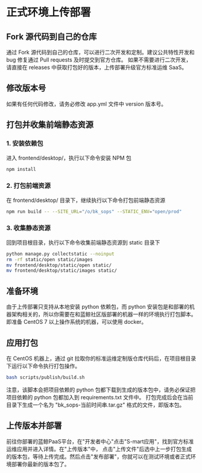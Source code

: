 # 正式环境上传部署

## Fork 源代码到自己的仓库  
通过 Fork 源代码到自己的仓库，可以进行二次开发和定制。建议公共特性开发和 bug 修复通过 Pull requests 及时提交到官方仓库。
如果不需要进行二次开发，请直接在 releases 中获取打包好的版本，上传部署升级官方标准运维 SaaS。


## 修改版本号
如果有任何代码修改，请务必修改 app.yml 文件中 version 版本号。


## 打包并收集前端静态资源

### 1. 安装依赖包  
进入 frontend/desktop/，执行以下命令安装 NPM 包
```bash
npm install
```

### 2. 打包前端资源
在 frontend/desktop/ 目录下，继续执行以下命令打包前端静态资源
```bash
npm run build -- --SITE_URL="/o/bk_sops" --STATIC_ENV="open/prod"
```

### 3. 收集静态资源
回到项目根目录，执行以下命令收集前端静态资源到 static 目录下
```bash
python manage.py collectstatic --noinput
rm -rf static/open static/images
mv frontend/desktop/static/open static/
mv frontend/desktop/static/images static/
```


## 准备环境
由于上传部署只支持从本地安装 python 依赖包，而 python 安装包是和部署的机器架构相关的，所以你需要在和蓝鲸社区版部署的机器一样的环境执行打包脚本。
即准备 CentOS 7 以上操作系统的机器，可以使用 docker。


## 应用打包
在 CentOS 机器上，通过 git 拉取你的标准运维定制版仓库代码后，在项目根目录下运行以下命令执行打包操作。
```bash
bash scripts/publish/build.sh
```
注意，该脚本会把项目依赖的 python 包都下载到生成的版本包中，请务必保证把项目依赖的 python 包都加入到 requirements.txt 文件中。
打包完成后会在当前目录下生成一个名为 "bk_sops-当前时间串.tar.gz" 格式的文件，即版本包。


## 上传版本并部署
前往你部署的蓝鲸PaaS平台，在"开发者中心"点击"S-mart应用"，找到官方标准运维应用并进入详情。在"上传版本"中，
点击"上传文件"后选中上一步打包生成的版本包，等待上传完成。然后点击"发布部署"，你就可以在测试环境或者正式环境部署你最新的版本包了。
